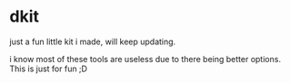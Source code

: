 # dkit

just a fun little kit i made, will keep updating.

i know most of these tools are useless due to there being better options. This
is just for fun ;D
